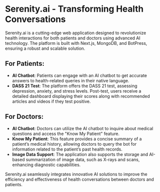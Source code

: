# Serenity.ai - Transforming Health Conversations

Serenity.ai is a cutting-edge web application designed to revolutionize health interactions for both patients and doctors using advanced AI technology. The platform is built with Next.js, MongoDB, and BotPress, ensuring a robust and scalable solution.

## For Patients:

- **AI Chatbot**: Patients can engage with an AI chatbot to get accurate answers to health-related queries in their native language.
- **DASS 21 Test**: The platform offers the DASS 21 test, assessing depression, anxiety, and stress levels. Post-test, users receive a detailed dashboard displaying their scores along with recommended articles and videos if they test positive.

## For Doctors:

- **AI Chatbot**: Doctors can utilize the AI chatbot to inquire about medical questions and access the "Know My Patient" feature.
- **Know My Patient**: This feature provides a concise summary of a patient’s medical history, allowing doctors to query the bot for information related to the patient’s past health records.
- **Image Data Support**: The application also supports the storage and AI-based summarization of image data, such as X-rays and scans, enhancing diagnostic capabilities.

Serenity.ai seamlessly integrates innovative AI solutions to improve the efficiency and effectiveness of health conversations between doctors and patients.
